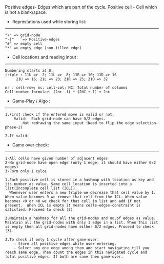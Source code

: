 Positive edges- Edges which are part of the cycle.
Positive cell - Cell which is not a blank/space.

- Represtations used while storing list:
----------------------------------------
	"+"	=> grid-node
	"-|"	=> Positive-edges
	"#"	=> empty cell
	"*"	=> empty edge (non-filled edge)

- Cell locations and reading input :
------------------------------------

	Numbering starts at 0.
	triple : 11U =>  2; 11L =>  8; 11R => 10; 11D => 16
		 21U => 16; 21L => 23; 21R => 25; 21D => 32
	
	nr : cell-row; nc: cell-col; NC: Total number of columns	
	Cell number formulae: (2nr -1) * (2NC + 1) + 2nc
		
- Game-Play / Algo :
----------------
	1.First check if the entered move is valid or not.
		Valid: 	Each grid-node can have 0/2 edges.
			Not redrawing the same input (Need to flip the edge selection-phase-2)
		
	2.If valid: 
	

- Game over check: 
------------------
	1-All cells have given number of adjacent edges
	2-No grid-node have open edge (only 1 edge, it should have either 0/2 edges)
	3-Form only 1 cylce

	1.Each positive cell is stored in a hashmap with location as key and its number as value. Same cell location is inserted into a list(Incomplete cell list (ICL)).
	  Whenever user enters a new triple we decrease that cell value by 1. When value becomes 0 we remove that cell from the ICL. When value becomes <0 or >0 we check for that cell in list and add if not present.  When ICL is empty it means cells-edges-constraint is satisfied. Proceed to check (2).

	2.Maintain a hashmap for all the grid-nodes and no.of edges as value. Maintain all the grid-nodes with only 1 edge in a list. When this list is empty then all grid-nodes have either 0/2 edges. Proceed to check (3).

	3.To check if only 1 cycle after game-over:	
		- Store all positive edges while user entering. 
		- Select any one edge among them and start navigating till you reach same edge. Then count the edges in this navigated cycle and total positive edges. If both are same then game-over.
